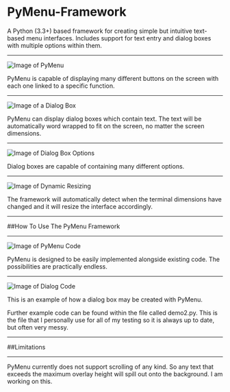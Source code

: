 # PyMenu-Framework
A Python (3.3+) based framework for creating simple but intuitive text-based menu interfaces. Includes support for text entry and dialog boxes with multiple options within them.

---

![Image of PyMenu](https://github.com/Nytra/PyMenu-Framework/blob/master/images/main_menu.PNG)

PyMenu is capable of displaying many different buttons on the screen with each one linked to a specific function.

---

![Image of a Dialog Box](https://github.com/Nytra/PyMenu-Framework/blob/master/images/dialog.png)

PyMenu can display dialog boxes which contain text. The text will be automatically word wrapped to fit on the screen, no matter the screen dimensions.

---

![Image of Dialog Box Options](https://github.com/Nytra/PyMenu-Framework/blob/master/images/dialog_choices.png)

Dialog boxes are capable of containing many different options.

---

![Image of Dynamic Resizing](https://github.com/Nytra/PyMenu-Framework/blob/master/images/resize.png)

The framework will automatically detect when the terminal dimensions have changed and it will resize the interface accordingly.

---

##How To Use The PyMenu Framework

---

![Image of PyMenu Code](https://github.com/Nytra/PyMenu-Framework/blob/master/images/demo.png)

PyMenu is designed to be easily implemented alongside existing code. The possibilities are practically endless.

---

![Image of Dialog Code](https://github.com/Nytra/PyMenu-Framework/blob/master/images/demo3.png?raw=true)

This is an example of how a dialog box may be created with PyMenu.

Further example code can be found within the file called demo2.py. This is the file that I personally use for all of my testing so it is always up to date, but often very messy.

---

##Limitations

---

PyMenu currently does not support scrolling of any kind. So any text that exceeds the maximum overlay height will spill out onto the background. I am working on this.
